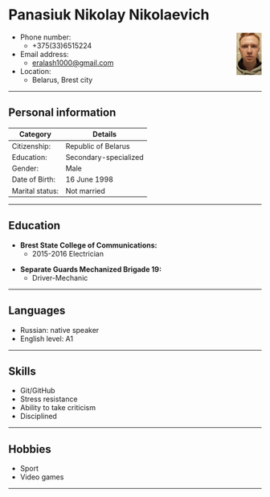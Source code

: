 # Panasiuk Nikolay Nikolaevich
<img src="./img/123.jpg" alt="photo" width="10%" align="right">

* Phone number:
    * +375(33)6515224
* Email address:
    * eralash1000@gmail.com
* Location:
    - Belarus, Brest city

****

## Personal information

| Category       | Details              |
|----------------|----------------------|
| Citizenship:   | Republic of Belarus  |
| Education:     | Secondary-specialized|
| Gender:        | Male                 |
| Date of Birth: | 16 June 1998         |
| Marital status:| Not married          |

****

## Education

* **Brest State College of Communications:**
    * 2015-2016 Electrician
- **Separate Guards Mechanized Brigade 19:**
    - Driver-Mechanic

****

## Languages

* Russian: native speaker
* English level: A1

****

## Skills

- Git/GitHub
- Stress resistance
- Ability to take criticism
- Disciplined

****

## Hobbies

- Sport
- Video games

****